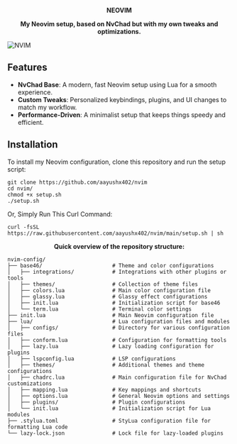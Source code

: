 <p align="center"> <strong>NEOVIM</strong>  </p>

<p align="center"> <strong>My Neovim setup, based on NvChad but with my own tweaks and optimizations.</strong>  </p>

![NVIM](https://github.com/aayushx402/images/blob/main/nvim/2024-08-24_22-26.png)

## Features

- **NvChad Base**: A modern, fast Neovim setup using Lua for a smooth experience.
- **Custom Tweaks**: Personalized keybindings, plugins, and UI changes to match my workflow.
- **Performance-Driven**: A minimalist setup that keeps things speedy and efficient.

## Installation

To install my Neovim configuration, clone this repository and run the setup script:

```shell
git clone https://github.com/aayushx402/nvim
cd nvim/
chmod +x setup.sh
./setup.sh
```

Or, Simply Run This Curl Command:

```shell
curl -fsSL https://raw.githubusercontent.com/aayushx402/nvim/main/setup.sh | sh
```

<p align="center"> <strong>Quick overview of the repository structure:</strong>  </p>

```shell
nvim-config/
├── base46/                      # Theme and color configurations
│   ├── integrations/            # Integrations with other plugins or tools
│   ├── themes/                  # Collection of theme files
│   ├── colors.lua               # Main color configuration file
│   ├── glassy.lua               # Glassy effect configurations
│   ├── init.lua                 # Initialization script for base46
│   └── term.lua                 # Terminal color settings
├── init.lua                     # Main Neovim configuration file
├── lua/                         # Lua configuration files and modules
│   ├── configs/                 # Directory for various configuration files
│   ├── conform.lua              # Configuration for formatting tools
│   ├── lazy.lua                 # Lazy loading configuration for plugins
│   ├── lspconfig.lua            # LSP configurations
│   ├── themes/                  # Additional themes and theme configurations
│   ├── chadrc.lua               # Main configuration file for NvChad customizations
│   ├── mapping.lua              # Key mappings and shortcuts
│   ├── options.lua              # General Neovim options and settings
│   ├── plugins/                 # Plugin configurations
│   └── init.lua                 # Initialization script for Lua modules
├── .stylua.toml                 # StyLua configuration file for formatting Lua code
└── lazy-lock.json               # Lock file for lazy-loaded plugins
```
